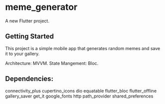 # meme_generator

A new Flutter project.

## Getting Started

This project is a simple mobile app that generates random memes and save it to your gallery.

Architecture: MVVM.
State Mangement: Bloc.



## Dependencies:
  connectivity_plus
  cupertino_icons
  dio
  equatable
  flutter_bloc
  flutter_offline
  gallery_saver
  get_it
  google_fonts
  http
  path_provider
  shared_preferences
